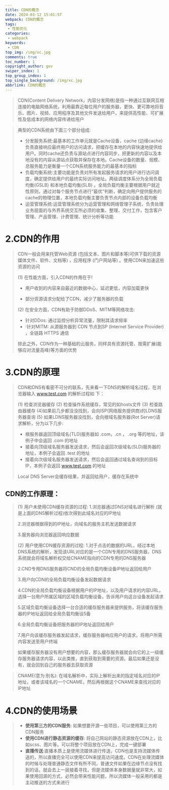 ```yaml
---
title: CDN的概念
date: 2024-03-12 15:01:57
webpack: CDN的概念
tags: 
 - 性能优化
categories:
 - webpack 
keywords: 
 - CDN 
top_img: /img/xc.jpg
comments: true
toc_number: 1
copyright_author: gov
swiper_index: 1
top_group_index: 1
top_single_background: /img/xc.jpg
abbrlink: CDN的概念
---
```


> CDN(Content Delivery Network，内容分发网络)是指一种通过互联网互相连接的电脑网络系统，利用最靠近每位用户的服务器，更快、更可靠地将音乐、图片、视频、应用程序及其他文件发送给用户，来提供高性能、可扩展性及低成本的网络内容传递给用户

> 典型的CDN系统由下面三个部分组成:
>
> - 分发服务系统:最基本的工作单元就是Cache设备，cache (边缘cache) 负责直接响应最终用户的访问请求，把缓存在本地的内容快速地提供给用户。同时cache还负责与源站点进行内容同步，把更新的内容以及本地没有的内容从源站点获取并保存在本地。Cache设备的数量、规模、总服务能力是衡量一个CDN系统服务能力的最基本的指标
> - 负载均衡系统:主要功能是负责对所有发起服务请求的用户进行访问调度，确定提供给用户的最终实际访问地址。两级调度体系分为全局负载均衡(GSLB) 和本地负载均衡(SLB) 。全局负载均衡主要根据用户就近性原则，通过对每个服务节点进行“最优”判断，确定向用户提供服务的cache的物理位置，本地负载均衡主要负责节点内部的设备负载均衡
> - 运营管理系统:运营管理系统分为运营管理和网络管理子系统，负责处理业务层面的与外界系统交互所必须的收集、整理、交付工作，包含客户管理、产品管理、计费管理、统计分析等功能

# 2.CDN的作用

> CDN一般会用来托管Web资源 (包括文本、图片和脚本等)可供下载的资源媒体文件、软件、文档等) ，应用程序 (门户网站等) 。使用CDN来加速这些资源的访问
>
> (1) 在性能方面，引入CDN的作用在于!
>
> - 用户收到的内容来自最近的数据中心，延迟更低，内容加载更快
>
> - 部分资源请求分配给了CDN，减少了服务器的负载
>
> (2) 在安全方面，CDN有助于防御DDoS、MITM等网络攻击:
>
> - 针对DDos: 通过监控分析异常流量，限制其请求频率
> - ·针对MITM: 从源服务器到 CDN 节点到SP (lnternet Service Provider) ，全链路 HTTPS 通信
>
> 除此之外，CDN作为一种基础的云服务，同样具有资源托管、按需扩展(能够应对流量高峰)等方面的优势

# 3.CDN的原理

> CDN和DNS有看密不可分的联系，先来看一下DNS的解析域名过程，在浏览器输入 www.test.com 的解析过程如
> 下：
>
> (1) 检查浏览器缓存
> (2) 检查操作系统缓存，常见的如hosts文件
> (3) 检查路由器缓存
> (4)如果前几步都没没找到，会向ISP(网络服务提供商)的LDNS服务器查询
> (5) 如果LDNS服务器没找到，会向根域名服务器(Rot Server)请求解析，分为以下几步:
>
> - 根服务器返回顶级域名(TLD)服务器如 .com，.cn ， .org 等的地址，该例子中会返回 .com 的地址
> - 接着向顶级域名服务器发送请求，然后会返回次级域名(SLD)服务器的地址，本例子会返回 .test 的地址
> - 接着向次级域名服务器发送请求，然后会返回通过域名查询到的目标IP，本例子会返回 www.test.com 的地址
>
> Local DNS Server会缓存结果，并返回给用户，缓存在系统中

## CDN的工作原理：

> (1) 用户未使用CDN缓存资源的过程:
> 1.浏览器通过DNS对域名进行解析 (就是上面的DNS解析过程)依次得到此域名对应的IP地址
>
> 2.浏览器根据得到的IP地址，向域名的服务主机发送数据请求
>
> 3.服务器向浏览器返回响应数据
>
> (2) 用户使用CDN缓存资源的过程:
> 1.对于点击的数据的URL，经过本地DNS系统的解析，发现该URL对应的是一个CDN专用的DNS服务器，DNS系统就会将域名解析权交给CNAME指向的CDN专用的DNS服务器
>
> 2.CND专用DNS服务器将CND的全局负载均衡设备IP地址返回给用户
>
> 3.用户向CDN的全局负载均衡设备发起数据请求
>
> 4.CDN的全局负载均衡设备根据用户的IP地址，以及用户请求的内容URL，选择一台用户所属区域的区域负载均衡设备，告诉用户向这台设备发起请求
>
> 5.区域负载均衡设备选择一台合适的缓存服务器来提供服务，将该缓存服务器的IP地址返回给全局负载均衡设5备
>
> 6.全局负载均衡设备把服务器的IP地址返回给用户
>
> 7.用户向该缓存服务器发起请求，缓存服务器响应用户的请求，将用户所需内容发送至用户终端
>
> 如果缓存服务器没有用户想要的内容，那么缓存服务器就会向它的上一级缓存服务器请求内容，以此类推，直到获取到需要的资源。最后如果还是没有，就会回到自己的服务器去获取资源


> CNAME(意为:别名): 在域名解析中，实际上解析出来的指定域名对应的IP地址，或者该域名的一个CNAME，然后再根据这个CNAME来查找对应的IP地址

# 4.CDN的使用场景

> - **使用第三方的CDN服务**: 如果想要开源一些项目，可以使用第三方的CDN服务
> - **使用CDN进行静态资源的缓存**: 将自己网站的静态资源放在CDN上，比如scss、图片等。可以将整个项目放在CDN上，完成一键部署
> - **直播传送**:直播本质上是使用流媒体进行传送，CDN也是支持流媒体传送的，所以直播完全可以使用CDN来提高访问速度。CDN在处理流媒体的时候与处理普通静态文件有所不同，普通文件如果在边缘节点没有找到的话，就会去上一层接着寻找，但是流媒体本身数据量就非常大，如果使用回源的方式，必然会带来性能问题，所以流媒体一般采用的都是主动推送的方式来进行
